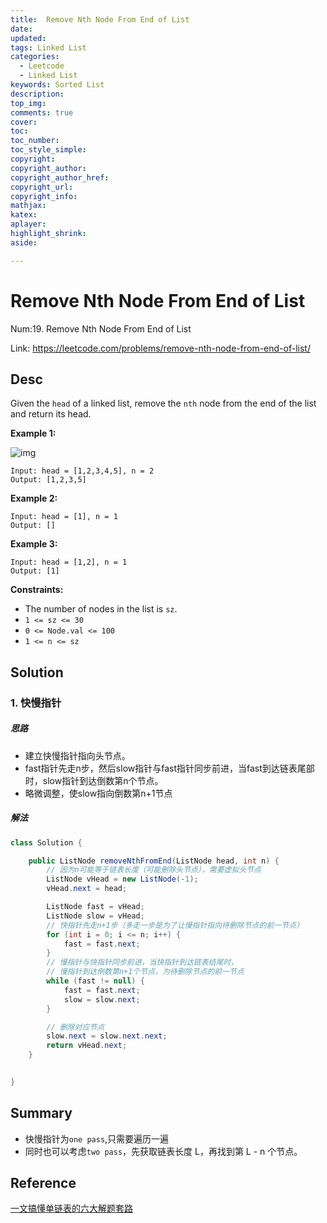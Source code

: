 ```yaml
---
title:  Remove Nth Node From End of List
date: 
updated:
tags: Linked List
categories: 
  - Leetcode
  - Linked List
keywords: Sorted List
description:
top_img:
comments: true
cover:
toc:
toc_number:
toc_style_simple:
copyright:
copyright_author:
copyright_author_href:
copyright_url:
copyright_info:
mathjax:
katex:
aplayer:
highlight_shrink:
aside:

---
```


# Remove Nth Node From End of List

Num:19. Remove Nth Node From End of List

Link: https://leetcode.com/problems/remove-nth-node-from-end-of-list/



## Desc

Given the `head` of a linked list, remove the `nth` node from the end of the list and return its head.

 

**Example 1:**

![img](https://assets.leetcode.com/uploads/2020/10/03/remove_ex1.jpg)

```
Input: head = [1,2,3,4,5], n = 2
Output: [1,2,3,5]
```

**Example 2:**

```
Input: head = [1], n = 1
Output: []
```

**Example 3:**

```
Input: head = [1,2], n = 1
Output: [1]
```

 

**Constraints:**

- The number of nodes in the list is `sz`.
- `1 <= sz <= 30`
- `0 <= Node.val <= 100`
- `1 <= n <= sz`

 

## Solution

### 1. 快慢指针

##### 思路

- 建立快慢指针指向头节点。
- fast指针先走n步，然后slow指针与fast指针同步前进，当fast到达链表尾部时，slow指针到达倒数第n个节点。
- 略微调整，使slow指向倒数第n+1节点



##### 解法 

```java
class Solution {

    public ListNode removeNthFromEnd(ListNode head, int n) {
        // 因为n可能等于链表长度（可能删除头节点），需要虚拟头节点
        ListNode vHead = new ListNode(-1);
        vHead.next = head;

        ListNode fast = vHead;
        ListNode slow = vHead;
        // 快指针先走n+1步（多走一步是为了让慢指针指向待删除节点的前一节点）
        for (int i = 0; i <= n; i++) {
            fast = fast.next;
        }
        // 慢指针与快指针同步前进，当快指针到达链表结尾时，
        // 慢指针到达倒数第n+1个节点，为待删除节点的前一节点
        while (fast != null) {
            fast = fast.next;
            slow = slow.next;
        }

        // 删除对应节点
        slow.next = slow.next.next;
        return vHead.next;
    }

  
}
```

   

 

   

## Summary

- 快慢指针为`one pass`,只需要遍历一遍
- 同时也可以考虑`two pass`，先获取链表长度 L，再找到第 L - n 个节点。





## Reference

[一文搞懂单链表的六大解题套路](https://labuladong.github.io/algo/2/17/16/)

